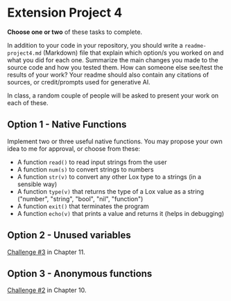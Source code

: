 
# Extension Project 4

**Choose one or two** of these tasks to complete.

In addition to your code in your repository, you should write a `readme-project4.md` (Markdown) file that explain which option/s you worked on and what you did for each one. Summarize the main changes you made to the source code and how you tested them. How can someone else see/test the results of your work? Your readme should also contain any citations of sources, or credit/prompts used for generative AI.

In class, a random couple of people will be asked to present your work on each of these.

## Option 1 - Native Functions

Implement two or three useful native functions. You may propose your own idea to me for approval, or choose from these:

- A function `read()` to read input strings from the user
- A function `num(s)` to convert strings to numbers
- A function `str(v)` to convert any other Lox type to a strings (in a sensible way)
- A function `type(v)` that returns the type of a Lox value as a string ("number", "string", "bool", "nil", "function")
- A function `exit()` that terminates the program 
- A function `echo(v)` that prints a value and returns it (helps in debugging)

## Option 2 - Unused variables

[Challenge #3](https://craftinginterpreters.com/resolving-and-binding.html#challenges) in Chapter 11.

## Option 3 - Anonymous functions

[Challenge #2](https://craftinginterpreters.com/functions.html#challenges) in Chapter 10.

